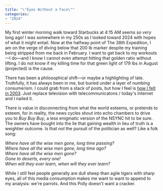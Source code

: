 ```yaml
---
title: "\"Eyes Without a Face\""
categories:
- "2024"
---
```


My first winter morning walk toward Starbucks at 4:15 AM seems *so very* long ago!  I was somewhere in my 250s as I looked toward 2024 with hopes of what it might entail.  Now at the halfway point of The 38th Expedition, I am on the verge of diving below that 200 lb marker despite my training being stripped from me back in February.  I want to get back to my workouts—I do—and I know I cannot even attempt hitting that golden ratio without lifting.  I do not know if my killing time for that green light of 179 lbs in August (projected) is the cause. 

There has been a philosophical shift—or maybe a highlighting of late.  Truthfully, it has always been in me, but buried under a layer of numbing consumerism.  I could grab from a stack of posts, but how I feel is [how I felt in 2003](/2003-11-03-wartime-propaganda/).  Just replace television with telecommunicatons / today's Internet and I nailed it.

There is value in disconnecting from what the world esteems, or pretends to esteem, for in reality, the news cycles shout into echo chambers to drive you to *Buy Buy Buy*, a less enigmatic version of the NSYNC hit to be sure.  The owners have bought into the lie that gaining wealth in lieu of truth is a weightier outcome.  Is that *not* the pursuit of the politician as well?  Like a folk song: 

*Where have all the wise men gone, long time passing?    
Where have all the wise men gone, long time ago?  
Where have all the wise men gone?  
Gone to deserts, every one!  
When will they ever learn, when will they ever learn?*  

While I still feel people generally are dull sheep than agile tigers with sharp eyes, all of this media consumption makes me want to want to append to my analysis:  we're parrots.  And this Polly doesn't want a cracker.

